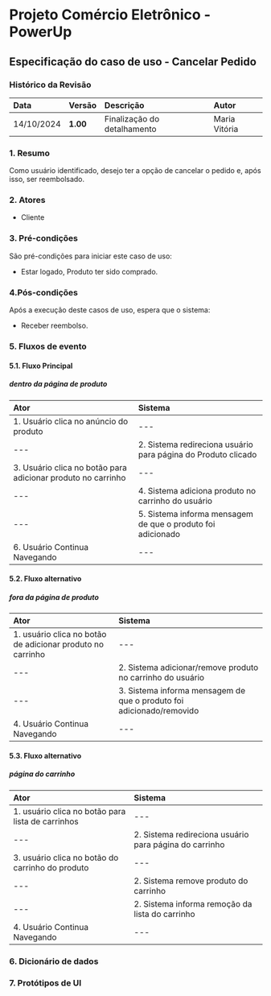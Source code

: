 # Projeto Comércio Eletrônico - PowerUp

## Especificação do caso de uso - Cancelar Pedido

### Histórico da Revisão
|  Data  | Versão | Descrição | Autor |
|:-------|:-------|:----------|:------|
| 14/10/2024 | **1.00** | Finalização do detalhamento | Maria Vitória |


### 1. Resumo 
Como usuário identificado, desejo ter a opção de cancelar o pedido e, após isso, ser reembolsado.

### 2. Atores
- Cliente

### 3. Pré-condições
São pré-condições para iniciar este caso de uso:
- 	Estar logado, Produto ter sido comprado.

### 4.Pós-condições
Após a execução deste casos de uso, espera que o sistema:
-  Receber reembolso.

### 5. Fluxos de evento

#### 5.1. Fluxo Principal
##### dentro da página de produto

|  Ator  | Sistema |
|:-------|:------- |
| 1. Usuário clica no anúncio do produto | --- |
| --- | 2. Sistema redireciona usuário para página do Produto clicado |
| 3.  Usuário clica no botão para adicionar produto no carrinho | --- |
| --- | 4. Sistema adiciona produto no carrinho do usuário |
| --- | 5. Sistema informa mensagem de que o produto foi adicionado |
| 6. Usuário Continua Navegando | --- |

#### 5.2. Fluxo alternativo
##### fora da página de produto

|  Ator  | Sistema |
|:-------|:------- |
| 1. usuário clica no botão de adicionar produto no carrinho | --- |
| --- | 2. Sistema adicionar/remove produto no carrinho do usuário |
| --- | 3. Sistema informa mensagem de que o produto foi adicionado/removido |
| 4. Usuário Continua Navegando | --- |

#### 5.3. Fluxo alternativo
##### página do carrinho

|  Ator  | Sistema |
|:-------|:------- |
| 1. usuário clica no botão para lista de carrinhos | --- |
| --- | 2. Sistema redireciona usuário para página do carrinho |
| 3. usuário clica no botão do carrinho do produto | --- |
| --- | 2. Sistema remove produto do carrinho |
| --- | 2. Sistema informa remoção da lista do carrinho |
| 4. Usuário Continua Navegando | --- |

### 6. Dicionário de dados

### 7. Protótipos de UI


